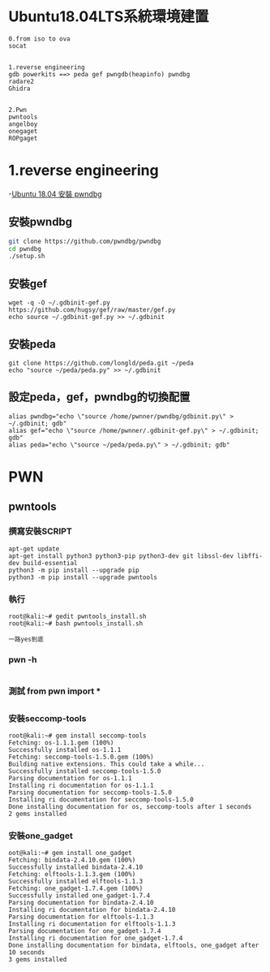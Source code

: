 # Ubuntu18.04LTS系統環境建置
```
0.from iso to ova
socat


1.reverse engineering
gdb powerkits ==> peda gef pwngdb(heapinfo) pwndbg
radare2
Ghidra


2.Pwn
pwntools
angelboy
onegaget
ROPgaget
```


# 1.reverse engineering
-[Ubuntu 18.04 安裝 pwndbg](https://www.twblogs.net/a/5d485a28bd9eee5327fb9acb)


 
## 安裝pwndbg
```bash
git clone https://github.com/pwndbg/pwndbg
cd pwndbg
./setup.sh
```
 
## 安裝gef
```
wget -q -O ~/.gdbinit-gef.py https://github.com/hugsy/gef/raw/master/gef.py
echo source ~/.gdbinit-gef.py >> ~/.gdbinit
```
 
## 安裝peda
```
git clone https://github.com/longld/peda.git ~/peda
echo "source ~/peda/peda.py" >> ~/.gdbinit
```
 
## 設定peda，gef，pwndbg的切換配置
```
alias pwndbg="echo \"source /home/pwnner/pwndbg/gdbinit.py\" > ~/.gdbinit; gdb"
alias gef="echo \"source /home/pwnner/.gdbinit-gef.py\" > ~/.gdbinit; gdb"
alias peda="echo \"source ~/peda/peda.py\" > ~/.gdbinit; gdb"
```

# PWN

## pwntools

### 撰寫安裝SCRIPT
```
apt-get update
apt-get install python3 python3-pip python3-dev git libssl-dev libffi-dev build-essential
python3 -m pip install --upgrade pip
python3 -m pip install --upgrade pwntools
```
### 執行
```
root@kali:~# gedit pwntools_install.sh
root@kali:~# bash pwntools_install.sh 
```
```
一路yes到底
```
### pwn -h
```
```
### 測試 from pwn import *

##
### 安裝seccomp-tools
```
root@kali:~# gem install seccomp-tools
Fetching: os-1.1.1.gem (100%)
Successfully installed os-1.1.1
Fetching: seccomp-tools-1.5.0.gem (100%)
Building native extensions. This could take a while...
Successfully installed seccomp-tools-1.5.0
Parsing documentation for os-1.1.1
Installing ri documentation for os-1.1.1
Parsing documentation for seccomp-tools-1.5.0
Installing ri documentation for seccomp-tools-1.5.0
Done installing documentation for os, seccomp-tools after 1 seconds
2 gems installed
```

### 安裝one_gadget
```
oot@kali:~# gem install one_gadget
Fetching: bindata-2.4.10.gem (100%)
Successfully installed bindata-2.4.10
Fetching: elftools-1.1.3.gem (100%)
Successfully installed elftools-1.1.3
Fetching: one_gadget-1.7.4.gem (100%)
Successfully installed one_gadget-1.7.4
Parsing documentation for bindata-2.4.10
Installing ri documentation for bindata-2.4.10
Parsing documentation for elftools-1.1.3
Installing ri documentation for elftools-1.1.3
Parsing documentation for one_gadget-1.7.4
Installing ri documentation for one_gadget-1.7.4
Done installing documentation for bindata, elftools, one_gadget after 10 seconds
3 gems installed
```
